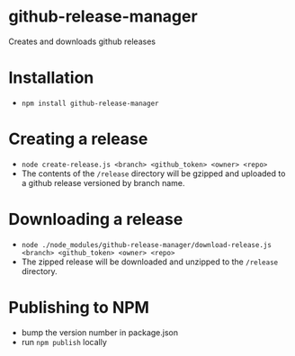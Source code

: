 # github-release-manager
Creates and downloads github releases

# Installation
- `npm install github-release-manager`

# Creating a release
- ```node create-release.js <branch> <github_token> <owner> <repo>```
- The contents of the `/release` directory will be gzipped and uploaded to a github release versioned by branch name.

# Downloading a release
- ```node ./node_modules/github-release-manager/download-release.js <branch> <github_token> <owner> <repo>```
- The zipped release will be downloaded and unzipped to the `/release` directory.

# Publishing to NPM

- bump the version number in package.json
- run `npm publish` locally
